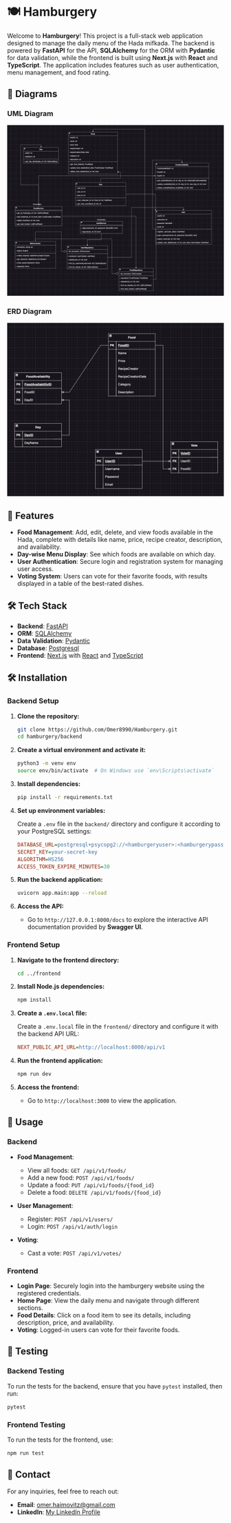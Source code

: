 # 🍽️ Hamburgery

Welcome to **Hamburgery**! This project is a full-stack web application designed to manage the daily menu of the Hada mifkada. The backend is powered by **FastAPI** for the API, **SQLAlchemy** for the ORM with **Pydantic** for data validation, while the frontend is built using **Next.js** with **React** and **TypeScript**. The application includes features such as user authentication, menu management, and food rating.

## 📐 Diagrams

### UML Diagram

![UML Diagram](./images/uml.png)

### ERD Diagram

![ERD Diagram](./images/erd.png)

## 🚀 Features

- **Food Management**: Add, edit, delete, and view foods available in the Hada, complete with details like name, price, recipe creator, description, and availability.
- **Day-wise Menu Display**: See which foods are available on which day.
- **User Authentication**: Secure login and registration system for managing user access.
- **Voting System**: Users can vote for their favorite foods, with results displayed in a table of the best-rated dishes.

## 🛠️ Tech Stack

- **Backend**: [FastAPI](https://fastapi.tiangolo.com/)
- **ORM**: [SQLAlchemy](https://www.sqlalchemy.org/)
- **Data Validation**: [Pydantic](https://pydantic-docs.helpmanual.io/)
- **Database**: [Postgresql](https://www.postgresql.org/)
- **Frontend**: [Next.js](https://nextjs.org/) with [React](https://reactjs.org/) and [TypeScript](https://www.typescriptlang.org/)

## 🛠️ Installation

### Backend Setup

1. **Clone the repository:**

   ```bash
   git clone https://github.com/Omer8990/Hamburgery.git
   cd hamburgery/backend
   ```

2. **Create a virtual environment and activate it:**

   ```bash
   python3 -m venv env
   source env/bin/activate  # On Windows use `env\Scripts\activate`
   ```

3. **Install dependencies:**

   ```bash
   pip install -r requirements.txt
   ```

4. **Set up environment variables:**

   Create a `.env` file in the `backend/` directory and configure it according to your PostgreSQL settings:

   ```ini
   DATABASE_URL=postgresql+psycopg2://<hamburgeryuser>:<hamburgerypassword>@localhost/hamburgerydb
   SECRET_KEY=your-secret-key
   ALGORITHM=HS256
   ACCESS_TOKEN_EXPIRE_MINUTES=30
   ```

5. **Run the backend application:**

   ```bash
   uvicorn app.main:app --reload
   ```

6. **Access the API:**

   - Go to `http://127.0.0.1:8000/docs` to explore the interactive API documentation provided by **Swagger UI**.

### Frontend Setup

1. **Navigate to the frontend directory:**

   ```bash
   cd ../frontend
   ```

2. **Install Node.js dependencies:**

   ```bash
   npm install
   ```

3. **Create a `.env.local` file:**

   Create a `.env.local` file in the `frontend/` directory and configure it with the backend API URL:

   ```ini
   NEXT_PUBLIC_API_URL=http://localhost:8000/api/v1
   ```

4. **Run the frontend application:**

   ```bash
   npm run dev
   ```

5. **Access the frontend:**

   - Go to `http://localhost:3000` to view the application.

## 🎯 Usage

### Backend

- **Food Management**:
  - View all foods: `GET /api/v1/foods/`
  - Add a new food: `POST /api/v1/foods/`
  - Update a food: `PUT /api/v1/foods/{food_id}`
  - Delete a food: `DELETE /api/v1/foods/{food_id}`

- **User Management**:
  - Register: `POST /api/v1/users/`
  - Login: `POST /api/v1/auth/login`

- **Voting**:
  - Cast a vote: `POST /api/v1/votes/`

### Frontend
- **Login Page**: Securely login into the hamburgery website using the registered credentials.
- **Home Page**: View the daily menu and navigate through different sections.
- **Food Details**: Click on a food item to see its details, including description, price, and availability.
- **Voting**: Logged-in users can vote for their favorite foods.

## 🧪 Testing

### Backend Testing

To run the tests for the backend, ensure that you have `pytest` installed, then run:

```bash
pytest
```

### Frontend Testing

To run the tests for the frontend, use:

```bash
npm run test
```

## 📧 Contact

For any inquiries, feel free to reach out:

- **Email**: [omer.haimovitz@gmail.com](mailto:omer.haimovitz@gmail.com)
- **LinkedIn**: [My LinkedIn Profile](https://www.linkedin.com/in/omer-h-1531a5225?trk=contact-info)
